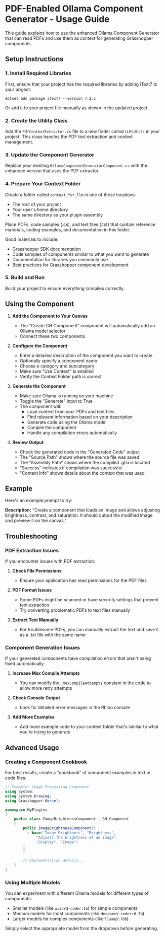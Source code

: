 # PDF-Enabled Ollama Component Generator - Usage Guide

This guide explains how to use the enhanced Ollama Component Generator that can read PDFs and use them as context for generating Grasshopper components.

## Setup Instructions

### 1. Install Required Libraries

First, ensure that your project has the required libraries by adding iText7 to your project:

```
dotnet add package itext7 --version 7.2.5
```

Or add it to your project file manually as shown in the updated project.

### 2. Create the Utility Class

Add the `PdfContextExtractor.cs` file to a new folder called `LLM/Utils` in your project. This class handles the PDF text extraction and context management.

### 3. Update the Component Generator

Replace your existing `OllamaComponentGeneratorComponent.cs` with the enhanced version that uses the PDF extractor.

### 4. Prepare Your Context Folder

Create a folder called `context_for_llm` in one of these locations:
- The root of your project
- Your user's home directory
- The same directory as your plugin assembly

Place PDFs, code samples (.cs), and text files (.txt) that contain reference materials, coding examples, and documentation in this folder.

Good materials to include:
- Grasshopper SDK documentation
- Code samples of components similar to what you want to generate
- Documentation for libraries you commonly use
- Best practices for Grasshopper component development

### 5. Build and Run

Build your project to ensure everything compiles correctly.

## Using the Component

1. **Add the Component to Your Canvas**
   - The "Create GH Component" component will automatically add an Ollama model selector
   - Connect these two components

2. **Configure the Component**
   - Enter a detailed description of the component you want to create
   - Optionally specify a component name
   - Choose a category and subcategory
   - Make sure "Use Context" is enabled
   - Verify the Context Folder path is correct

3. **Generate the Component**
   - Make sure Ollama is running on your machine
   - Toggle the "Generate" input to True
   - The component will:
     - Load context from your PDFs and text files
     - Find relevant information based on your description
     - Generate code using the Ollama model
     - Compile the component
     - Handle any compilation errors automatically

4. **Review Output**
   - Check the generated code in the "Generated Code" output
   - The "Source Path" shows where the source file was saved
   - The "Assembly Path" shows where the compiled .gha is located
   - "Success" indicates if compilation was successful
   - "Context Info" shows details about the context that was used

## Example

Here's an example prompt to try:

**Description:**
"Create a component that loads an image and allows adjusting brightness, contrast, and saturation. It should output the modified image and preview it on the canvas."

## Troubleshooting

### PDF Extraction Issues

If you encounter issues with PDF extraction:

1. **Check File Permissions**
   - Ensure your application has read permissions for the PDF files

2. **PDF Format Issues**
   - Some PDFs might be scanned or have security settings that prevent text extraction
   - Try converting problematic PDFs to text files manually

3. **Extract Text Manually**
   - For troublesome PDFs, you can manually extract the text and save it as a .txt file with the same name

### Component Generation Issues

If your generated components have compilation errors that aren't being fixed automatically:

1. **Increase Max Compile Attempts**
   - You can modify the `_maxCompileAttempts` constant in the code to allow more retry attempts

2. **Check Console Output**
   - Look for detailed error messages in the Rhino console

3. **Add More Examples**
   - Add more example code to your context folder that's similar to what you're trying to generate

## Advanced Usage

### Creating a Component Cookbook

For best results, create a "cookbook" of component examples in text or code files:

```csharp
// Example: Image Processing Component
using System;
using System.Drawing;
using Grasshopper.Kernel;

namespace MyPlugins
{
    public class ImageBrightnessComponent : GH_Component
    {
        public ImageBrightnessComponent()
          : base("Image Brightness", "Brightness",
              "Adjusts the brightness of an image",
              "Display", "Image")
        {
        }
        
        // Implementation details...
    }
}
```

### Using Multiple Models

You can experiment with different Ollama models for different types of components:
- Smaller models (like `wizard-coder:1b`) for simple components
- Medium models for most components (like `deepseek-coder:6.7b`)
- Larger models for complex components (like `llama3:70b`)

Simply select the appropriate model from the dropdown before generating.
